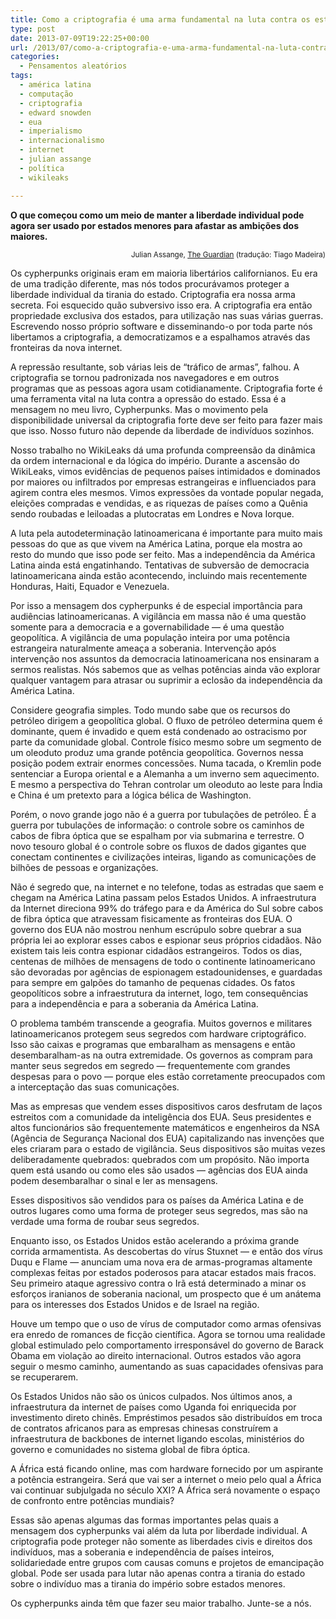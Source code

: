 ```yaml
---
title: Como a criptografia é uma arma fundamental na luta contra os estados do império
type: post
date: 2013-07-09T19:22:25+00:00
url: /2013/07/como-a-criptografia-e-uma-arma-fundamental-na-luta-contra-os-estados-do-imperio/
categories:
  - Pensamentos aleatórios
tags:
  - américa latina
  - computação
  - criptografia
  - edward snowden
  - eua
  - imperialismo
  - internacionalismo
  - internet
  - julian assange
  - política
  - wikileaks

---
```

**O que começou como um meio de manter a liberdade individual pode agora ser usado por estados menores para afastar as ambições dos maiores.**

<p style="text-align:right;">
  <small>Julian Assange, <a href="http://www.guardian.co.uk/commentisfree/2013/jul/09/cryptography-weapon-fight-empire-states-julian-assange">The Guardian</a> (tradução: Tiago Madeira)</small>
</p>

Os cypherpunks originais eram em maioria libertários californianos. Eu era de uma tradição diferente, mas nós todos procurávamos proteger a liberdade individual da tirania do estado. Criptografia era nossa arma secreta. Foi esquecido quão subversivo isso era. A criptografia era então propriedade exclusiva dos estados, para utilização nas suas várias guerras. Escrevendo nosso próprio software e disseminando-o por toda parte nós libertamos a criptografia, a democratizamos e a espalhamos através das fronteiras da nova internet.

A repressão resultante, sob várias leis de “tráfico de armas”, falhou. A criptografia se tornou padronizada nos navegadores e em outros programas que as pessoas agora usam cotidianamente. Criptografia forte é uma ferramenta vital na luta contra a opressão do estado. Essa é a mensagem no meu livro, Cypherpunks. Mas o movimento pela disponibilidade universal da criptografia forte deve ser feito para fazer mais que isso. Nosso futuro não depende da liberdade de indivíduos sozinhos.

Nosso trabalho no WikiLeaks dá uma profunda compreensão da dinâmica da ordem internacional e da lógica do império. Durante a ascensão do WikiLeaks, vimos evidências de pequenos países intimidados e dominados por maiores ou infiltrados por empresas estrangeiras e influenciados para agirem contra eles mesmos. Vimos expressões da vontade popular negada, eleições compradas e vendidas, e as riquezas de países como a Quênia sendo roubadas e leiloadas a plutocratas em Londres e Nova Iorque.

A luta pela autodeterminação latinoamericana é importante para muito mais pessoas do que as que vivem na América Latina, porque ela mostra ao resto do mundo que isso pode ser feito. Mas a independência da América Latina ainda está engatinhando. Tentativas de subversão de democracia latinoamericana ainda estão acontecendo, incluindo mais recentemente Honduras, Haiti, Equador e Venezuela.

Por isso a mensagem dos cypherpunks é de especial importância para audiências latinoamericanas. A vigilância em massa não é uma questão somente para a democracia e a governabilidade — é uma questão geopolítica. A vigilância de uma população inteira por uma potência estrangeira naturalmente ameaça a soberania. Intervenção após intervenção nos assuntos da democracia latinoamericana nos ensinaram a sermos realistas. Nós sabemos que as velhas potências ainda vão explorar qualquer vantagem para atrasar ou suprimir a eclosão da independência da América Latina.

Considere geografia simples. Todo mundo sabe que os recursos do petróleo dirigem a geopolítica global. O fluxo de petróleo determina quem é dominante, quem é invadido e quem está condenado ao ostracismo por parte da comunidade global. Controle físico mesmo sobre um segmento de um oleoduto produz uma grande potência geopolítica. Governos nessa posição podem extrair enormes concessões. Numa tacada, o Kremlin pode sentenciar a Europa oriental e a Alemanha a um inverno sem aquecimento. E mesmo a perspectiva do Tehran controlar um oleoduto ao leste para Índia e China é um pretexto para a lógica bélica de Washington.

Porém, o novo grande jogo não é a guerra por tubulações de petróleo. É a guerra por tubulações de informação: o controle sobre os caminhos de cabos de fibra óptica que se espalham por via submarina e terrestre. O novo tesouro global é o controle sobre os fluxos de dados gigantes que conectam continentes e civilizações inteiras, ligando as comunicações de bilhões de pessoas e organizações.

Não é segredo que, na internet e no telefone, todas as estradas que saem e chegam na América Latina passam pelos Estados Unidos. A infraestrutura da Internet direciona 99% do tráfego para e da América do Sul sobre cabos de fibra óptica que atravessam fisicamente as fronteiras dos EUA. O governo dos EUA não mostrou nenhum escrúpulo sobre quebrar a sua própria lei ao explorar esses cabos e espionar seus próprios cidadãos. Não existem tais leis contra espionar cidadãos estrangeiros. Todos os dias, centenas de milhões de mensagens de todo o continente latinoamericano são devoradas por agências de espionagem estadounidenses, e guardadas para sempre em galpões do tamanho de pequenas cidades. Os fatos geopolíticos sobre a infraestrutura da internet, logo, tem consequências para a independência e para a soberania da América Latina.

O problema também transcende a geografia. Muitos governos e militares latinoamericanos protegem seus segredos com hardware criptográfico. Isso são caixas e programas que embaralham as mensagens e então desembaralham-as na outra extremidade. Os governos as compram para manter seus segredos em segredo — frequentemente com grandes despesas para o povo — porque eles estão corretamente preocupados com a interceptação das suas comunicações.

Mas as empresas que vendem esses dispositivos caros desfrutam de laços estreitos com a comunidade da inteligência dos EUA. Seus presidentes e altos funcionários são frequentemente matemáticos e engenheiros da NSA (Agência de Segurança Nacional dos EUA) capitalizando nas invenções que eles criaram para o estado de vigilância. Seus dispositivos são muitas vezes deliberadamente quebrados: quebrados com um propósito. Não importa quem está usando ou como eles são usados — agências dos EUA ainda podem desembaralhar o sinal e ler as mensagens.

Esses dispositivos são vendidos para os países da América Latina e de outros lugares como uma forma de proteger seus segredos, mas são na verdade uma forma de roubar seus segredos.

Enquanto isso, os Estados Unidos estão acelerando a próxima grande corrida armamentista. As descobertas do vírus Stuxnet — e então dos vírus Duqu e Flame — anunciam uma nova era de armas-programas altamente complexas feitas por estados poderosos para atacar estados mais fracos. Seu primeiro ataque agressivo contra o Irã está determinado a minar os esforços iranianos de soberania nacional, um prospecto que é um anátema para os interesses dos Estados Unidos e de Israel na região.

Houve um tempo que o uso de vírus de computador como armas ofensivas era enredo de romances de ficção científica. Agora se tornou uma realidade global estimulado pelo comportamento irresponsável do governo de Barack Obama em violação ao direito internacional. Outros estados vão agora seguir o mesmo caminho, aumentando as suas capacidades ofensivas para se recuperarem.

Os Estados Unidos não são os únicos culpados. Nos últimos anos, a infraestrutura da internet de países como Uganda foi enriquecida por investimento direto chinês. Empréstimos pesados são distribuídos em troca de contratos africanos para as empresas chinesas construírem a infraestrutura de backbones de internet ligando escolas, ministérios do governo e comunidades no sistema global de fibra óptica.

A África está ficando online, mas com hardware fornecido por um aspirante a potência estrangeira. Será que vai ser a internet o meio pelo qual a África vai continuar subjulgada no século XXI? A África será novamente o espaço de confronto entre potências mundiais?

Essas são apenas algumas das formas importantes pelas quais a mensagem dos cypherpunks vai além da luta por liberdade individual. A criptografia pode proteger não somente as liberdades civis e direitos dos indivíduos, mas a soberania e independência de países inteiros, solidariedade entre grupos com causas comuns e projetos de emancipação global. Pode ser usada para lutar não apenas contra a tirania do estado sobre o indivíduo mas a tirania do império sobre estados menores.

Os cypherpunks ainda têm que fazer seu maior trabalho. Junte-se a nós.
